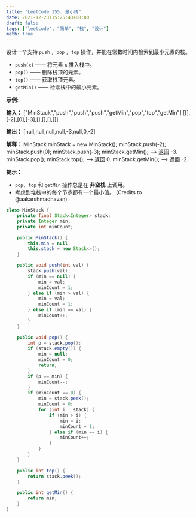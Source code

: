 ```yaml
---
title: "LeetCode 155. 最小栈"
date: 2021-12-23T15:25:43+08:00
draft: false
tags: ["leetcode", "简单", "栈", "设计"]
math: true
---
```


设计一个支持 `push` ，`pop` ，`top` 操作，并能在常数时间内检索到最小元素的栈。

- `push(x)` —— 将元素 x 推入栈中。
- `pop()` —— 删除栈顶的元素。
- `top()` —— 获取栈顶元素。
- `getMin()` —— 检索栈中的最小元素。

<!--more-->

**示例:**

**输入：**
["MinStack","push","push","push","getMin","pop","top","getMin"]
[[],[-2],[0],[-3],[],[],[],[]]

**输出：**
[null,null,null,null,-3,null,0,-2]

**解释：**
MinStack minStack = new MinStack();
minStack.push(-2);
minStack.push(0);
minStack.push(-3);
minStack.getMin(); --> 返回 -3.
minStack.pop();
minStack.top(); --> 返回 0.
minStack.getMin(); --> 返回 -2.

**提示：**

- `pop`、`top` 和 `getMin` 操作总是在 **非空栈** 上调用。
- 考虑到堆栈中的每个节点都有一个最小值。 (Credits to @aakarshmadhavan)

```java
class MinStack {
    private final Stack<Integer> stack;
    private Integer min;
    private int minCount;

    public MinStack() {
        this.min = null;
        this.stack = new Stack<>();
    }

    public void push(int val) {
        stack.push(val);
        if (min == null) {
            min = val;
            minCount = 1;
        } else if (min > val) {
            min = val;
            minCount = 1;
        } else if (min == val) {
            minCount++;
        }
    }

    public void pop() {
        int p = stack.pop();
        if (stack.empty()) {
            min = null;
            minCount = 0;
            return;
        }
        if (p == min) {
            minCount--;
        }
        if (minCount == 0) {
            min = stack.peek();
            minCount = 0;
            for (int i : stack) {
                if (min > i) {
                    min = i;
                    minCount = 1;
                } else if (min == i) {
                    minCount++;
                }
            }
        }
    }

    public int top() {
        return stack.peek();
    }

    public int getMin() {
        return min;
    }
}
```
